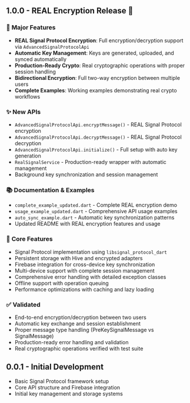 ## 1.0.0 - REAL Encryption Release 🔐

### 🚀 **Major Features**

* **REAL Signal Protocol Encryption**: Full encryption/decryption support via `AdvancedSignalProtocolApi`
* **Automatic Key Management**: Keys are generated, uploaded, and synced automatically
* **Production-Ready Crypto**: Real cryptographic operations with proper session handling
* **Bidirectional Encryption**: Full two-way encryption between multiple users
* **Complete Examples**: Working examples demonstrating real crypto workflows

### ✨ **New APIs**

* `AdvancedSignalProtocolApi.encryptMessage()` - REAL Signal Protocol encryption
* `AdvancedSignalProtocolApi.decryptMessage()` - REAL Signal Protocol decryption  
* `AdvancedSignalProtocolApi.initialize()` - Full setup with auto key generation
* `RealSignalService` - Production-ready wrapper with automatic management
* Background key synchronization and session management

### 📚 **Documentation & Examples**

* `complete_example_updated.dart` - Complete REAL encryption demo
* `usage_example_updated.dart` - Comprehensive API usage examples
* `auto_sync_example.dart` - Automatic key synchronization patterns
* Updated README with REAL encryption features and usage

### 🔧 **Core Features**

* Signal Protocol implementation using `libsignal_protocol_dart`
* Persistent storage with Hive and encrypted adapters
* Firebase integration for cross-device key synchronization
* Multi-device support with complete session management
* Comprehensive error handling with detailed exception classes
* Offline support with operation queuing
* Performance optimizations with caching and lazy loading

### ✅ **Validated**

* End-to-end encryption/decryption between two users
* Automatic key exchange and session establishment
* Proper message type handling (PreKeySignalMessage vs SignalMessage)
* Production-ready error handling and validation
* Real cryptographic operations verified with test suite

## 0.0.1 - Initial Development

* Basic Signal Protocol framework setup
* Core API structure and Firebase integration
* Initial key management and storage systems

